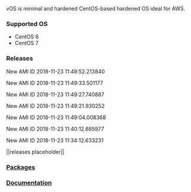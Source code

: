 vOS is minimal and hardened CentOS-based hardened OS ideal for AWS.

### Supported OS
- CentOS 6
- CentOS 7

### Releases
New AMI ID 2018-11-23 11:49:52.213840

New AMI ID 2018-11-23 11:49:33.501177

New AMI ID 2018-11-23 11:49:27.740887

New AMI ID 2018-11-23 11:49:21.930252

New AMI ID 2018-11-23 11:49:04.008368

New AMI ID 2018-11-23 11:40:12.685977

New AMI ID 2018-11-23 11:34:12.633231

||releases placeholder||

### [Packages](https://github.com/VoyagerInnovations/hardened1-packages/blob/master/packages.txt)
### [Documentation](vos-documentation.md)
